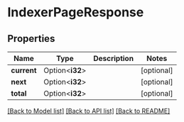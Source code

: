 # IndexerPageResponse

## Properties

| Name        | Type            | Description | Notes      |
| ----------- | --------------- | ----------- | ---------- |
| **current** | Option<**i32**> |             | [optional] |
| **next**    | Option<**i32**> |             | [optional] |
| **total**   | Option<**i32**> |             | [optional] |

[[Back to Model list]](../README.md#documentation-for-models) [[Back to API list]](../README.md#documentation-for-api-endpoints) [[Back to README]](../README.md)

